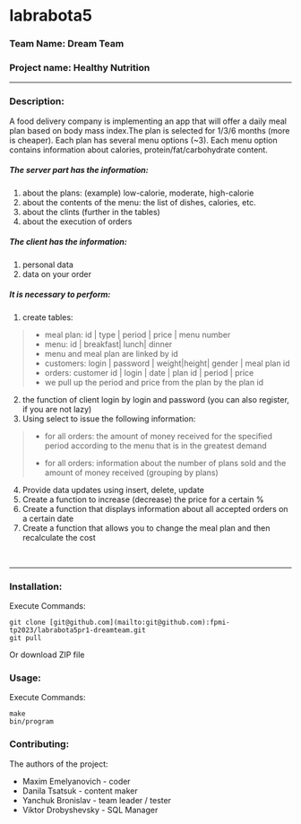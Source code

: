 
# labrabota5

### Team Name: Dream Team

### Project name: Healthy Nutrition

- - -

### Description:

A food delivery company is implementing an app that will offer a daily meal plan based on
body mass index.The plan is selected for 1/3/6 months (more is cheaper).
Each plan has several menu options (\~3).
Each menu option contains information about calories, protein/fat/carbohydrate content.
<br>
##### The server part has the information:

1. about the plans: (example) low-calorie, moderate, high-calorie
2. about the contents of the menu: the list of dishes, calories, etc.
3. about the clints (further in the tables)
4. about the execution of orders

##### The client has the information:

1. personal data
2. data on your order

##### It is necessary to perform:

1. create tables:

> * meal plan: id \| type \| period \| price \| menu number
> * menu: id \| breakfast\| lunch\| dinner
> * menu and meal plan are linked by id
> * customers: login \| password \| weight\|height\| gender \| meal plan id
> * orders: customer id \| login \| date \| plan id \| period \| price
> * we pull up the period and price from the plan by the plan id

2. the function of client login by login and password (you can also register, if you are not lazy)
3. Using select to issue the following information:

> * for all orders: the amount of money received for the specified period
> according to the menu that is in the greatest demand
> 
> * for all orders: information about the number of plans sold and the amount of money received (grouping by plans)

4. Provide data updates using insert, delete, update
5. Create a function to increase (decrease) the price for a certain %
6. Create a function that displays information about all accepted orders on a certain date
7. Create a function that allows you to change the meal plan and then recalculate the cost

<br>

***

### Installation:
Execute Commands:
```
git clone [git@github.com](mailto:git@github.com):fpmi-tp2023/labrabota5pr1-dreamteam.git
git pull
```
Or download ZIP file 

### Usage: 
Execute Commands:
```
make
bin/program
```

### Contributing:
The authors of the project:
* Maxim Emelyanovich - coder 
* Danila Tsatsuk - content maker
* Yanchuk Bronislav - team leader / tester
* Viktor Drobyshevsky - SQL Manager